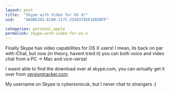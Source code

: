 ```yaml
---
layout: post
title:  "Skype with Video for OS X!"
uid:	"8A98E2D2-EC00-217C-2250375EE1EB2BFF"

categories: personal,apple
permalink: skype-with-video-for-os-x
---
```

Finally Skype has video capabilities for OS X users! I mean, its back on par with iChat, but now (in theory, havent tried it) you can both voice and video chat from a PC -> Mac  and vice-versa!

I wasnt able to find the download over at skype.com, you can actually get it over from <a href="http://www.versiontracker.com/dyn/moreinfo/macosx/24474">versiontracker.com</a>

My username on Skype is cybersonicuk,  but I never chat to strangers :)